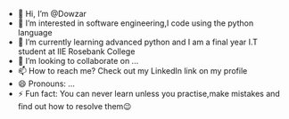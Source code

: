 - 👋 Hi, I’m @Dowzar
- 👀 I’m interested in software engineering,I code using the python language
- 🌱 I’m currently learning advanced python and I am a final year I.T student at IIE Rosebank College
- 💞️ I’m looking to collaborate on ...
- 📫 How to reach me? Check out my LinkedIn link on my profile
- 😄 Pronouns: ...
- ⚡ Fun fact: You can never learn unless you practise,make mistakes and find out how to resolve them😉

<!---
Dowzar/Dowzar is a ✨ special ✨ repository because its `README.md` (this file) appears on your GitHub profile.
You can click the Preview link to take a look at your changes.
--->
